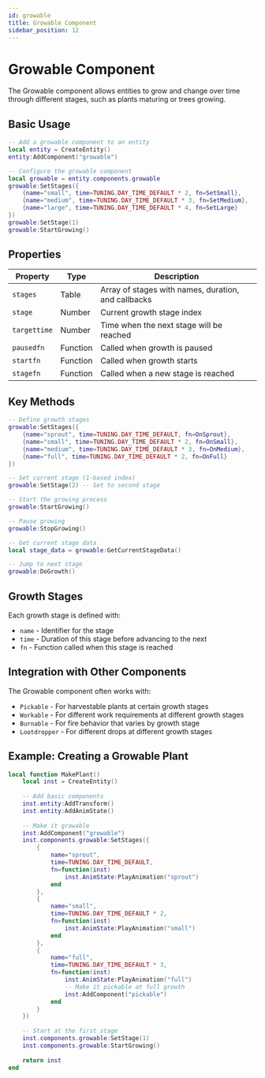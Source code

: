 ```yaml
---
id: growable
title: Growable Component
sidebar_position: 12
---
```


# Growable Component

The Growable component allows entities to grow and change over time through different stages, such as plants maturing or trees growing.

## Basic Usage

```lua
-- Add a growable component to an entity
local entity = CreateEntity()
entity:AddComponent("growable")

-- Configure the growable component
local growable = entity.components.growable
growable:SetStages({
    {name="small", time=TUNING.DAY_TIME_DEFAULT * 2, fn=SetSmall},
    {name="medium", time=TUNING.DAY_TIME_DEFAULT * 3, fn=SetMedium},
    {name="large", time=TUNING.DAY_TIME_DEFAULT * 4, fn=SetLarge}
})
growable:SetStage(1)
growable:StartGrowing()
```

## Properties

| Property | Type | Description |
|----------|------|-------------|
| `stages` | Table | Array of stages with names, duration, and callbacks |
| `stage` | Number | Current growth stage index |
| `targettime` | Number | Time when the next stage will be reached |
| `pausedfn` | Function | Called when growth is paused |
| `startfn` | Function | Called when growth starts |
| `stagefn` | Function | Called when a new stage is reached |

## Key Methods

```lua
-- Define growth stages
growable:SetStages({
    {name="sprout", time=TUNING.DAY_TIME_DEFAULT, fn=OnSprout},
    {name="small", time=TUNING.DAY_TIME_DEFAULT * 2, fn=OnSmall},
    {name="medium", time=TUNING.DAY_TIME_DEFAULT * 3, fn=OnMedium},
    {name="full", time=TUNING.DAY_TIME_DEFAULT * 2, fn=OnFull}
})

-- Set current stage (1-based index)
growable:SetStage(2) -- Set to second stage

-- Start the growing process
growable:StartGrowing()

-- Pause growing
growable:StopGrowing()

-- Get current stage data
local stage_data = growable:GetCurrentStageData()

-- Jump to next stage
growable:DoGrowth()
```

## Growth Stages

Each growth stage is defined with:
- `name` - Identifier for the stage
- `time` - Duration of this stage before advancing to the next
- `fn` - Function called when this stage is reached

## Integration with Other Components

The Growable component often works with:

- `Pickable` - For harvestable plants at certain growth stages
- `Workable` - For different work requirements at different growth stages
- `Burnable` - For fire behavior that varies by growth stage
- `Lootdropper` - For different drops at different growth stages

## Example: Creating a Growable Plant

```lua
local function MakePlant()
    local inst = CreateEntity()
    
    -- Add basic components
    inst.entity:AddTransform()
    inst.entity:AddAnimState()
    
    -- Make it growable
    inst:AddComponent("growable")
    inst.components.growable:SetStages({
        {
            name="sprout", 
            time=TUNING.DAY_TIME_DEFAULT, 
            fn=function(inst) 
                inst.AnimState:PlayAnimation("sprout")
            end
        },
        {
            name="small", 
            time=TUNING.DAY_TIME_DEFAULT * 2, 
            fn=function(inst) 
                inst.AnimState:PlayAnimation("small")
            end
        },
        {
            name="full", 
            time=TUNING.DAY_TIME_DEFAULT * 3, 
            fn=function(inst) 
                inst.AnimState:PlayAnimation("full")
                -- Make it pickable at full growth
                inst:AddComponent("pickable")
            end
        }
    })
    
    -- Start at the first stage
    inst.components.growable:SetStage(1)
    inst.components.growable:StartGrowing()
    
    return inst
end
``` 